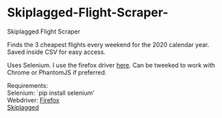 # Skiplagged-Flight-Scraper-
Skiplagged Flight Scraper 
  
Finds the 3 cheapest flights every weekend for the 2020 calendar year. Saved inside CSV for easy access. 
  
Uses Selenium. I use the firefox driver [here](https://github.com/mozilla/geckodriver/releases). Can be tweeked to work with Chrome or PhantomJS if preferred.  
  
Requirements:  
Selenium: `pip install selenium'  
Webdriver: [Firefox](https://github.com/mozilla/geckodriver/releases)  
<a href="https://skiplagged.com">Skiplagged</a>